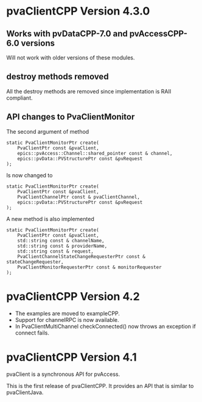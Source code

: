pvaClientCPP Version 4.3.0
==========================

Works with pvDataCPP-7.0 and pvAccessCPP-6.0 versions
-----------------------------------------------------

Will not work with older versions of these modules.

destroy methods removed
-----------------------

All the destroy methods are removed since implementation is RAII compliant.

API changes to PvaClientMonitor
-------------------------------

The second argument of method

    static PvaClientMonitorPtr create(
        PvaClientPtr const &pvaClient,
        epics::pvAccess::Channel::shared_pointer const & channel,
        epics::pvData::PVStructurePtr const &pvRequest
    );

Is now changed to

    static PvaClientMonitorPtr create(
        PvaClientPtr const &pvaClient,
        PvaClientChannelPtr const & pvaClientChannel,
        epics::pvData::PVStructurePtr const &pvRequest
    );

A new method is also implemented

    static PvaClientMonitorPtr create(
        PvaClientPtr const &pvaClient,
        std::string const & channelName,
        std::string const & providerName,
        std::string const & request,
        PvaClientChannelStateChangeRequesterPtr const & stateChangeRequester,
        PvaClientMonitorRequesterPtr const & monitorRequester
    );


pvaClientCPP Version 4.2
========================

* The examples are moved to exampleCPP.
* Support for channelRPC is now available.
* In PvaClientMultiChannel checkConnected() now throws an exception if connect fails.



pvaClientCPP Version 4.1
========================


pvaClient is a synchronous API for pvAccess.


This is the first release of pvaClientCPP.
It provides an API that is similar to pvaClientJava.

